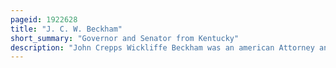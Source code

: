 ```yaml
---
pageid: 1922628
title: "J. C. W. Beckham"
short_summary: "Governor and Senator from Kentucky"
description: "John Crepps Wickliffe Beckham was an american Attorney and Politician who served as the 35th Governor of kentucky and as a united States senator from Kentucky. He was the first popularly elected senate Member of the State after Passage of the seventeenth Amendment."
---
```

